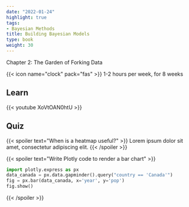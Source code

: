 ```yaml
---
date: "2022-01-24"
highlight: true
tags:
- Bayesian Methods
title: Building Bayesian Models
type: book
weight: 30
---
```


Chapter 2: The Garden of Forking Data

<!--more-->

{{< icon name="clock" pack="fas" >}} 1-2 hours per week, for 8 weeks

## Learn

{{< youtube XoVtOAN0htU >}}

## Quiz

{{< spoiler text="When is a heatmap useful?" >}}
Lorem ipsum dolor sit amet, consectetur adipiscing elit.
{{< /spoiler >}}

{{< spoiler text="Write Plotly code to render a bar chart" >}}
```python
import plotly.express as px
data_canada = px.data.gapminder().query("country == 'Canada'")
fig = px.bar(data_canada, x='year', y='pop')
fig.show()
```
{{< /spoiler >}}
